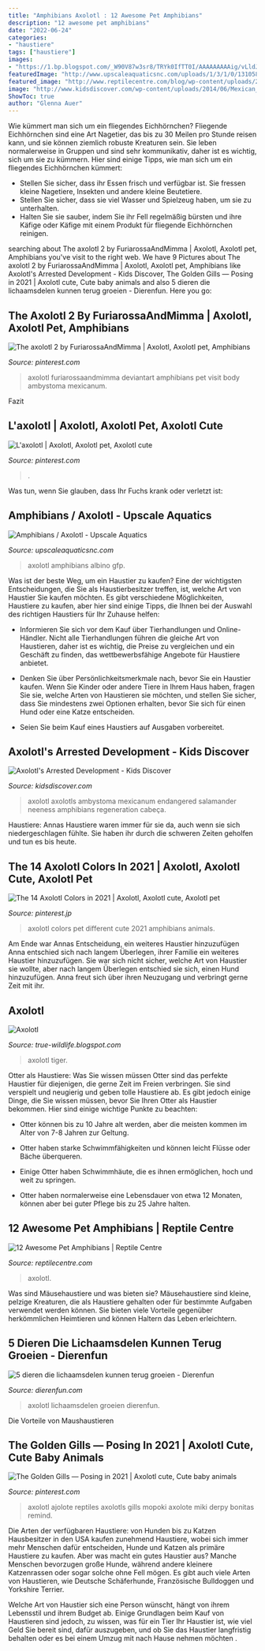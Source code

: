 ```yaml
---
title: "Amphibians Axolotl : 12 Awesome Pet Amphibians"
description: "12 awesome pet amphibians"
date: "2022-06-24"
categories:
- "haustiere"
tags: ["haustiere"]
images:
- "https://1.bp.blogspot.com/_W90V87w3sr8/TRYk0IfTT0I/AAAAAAAAAig/vLldJRzkUk8/s320/axolotl-1.jpg"
featuredImage: "http://www.upscaleaquaticsnc.com/uploads/1/3/1/0/13105816/img-1309-1_orig.jpg"
featured_image: "http://www.reptilecentre.com/blog/wp-content/uploads/2015/08/Axolotl.jpg"
image: "http://www.kidsdiscover.com/wp-content/uploads/2014/06/Mexican_Axolotl.jpg"
ShowToc: true
author: "Glenna Auer"
---
```



Wie kümmert man sich um ein fliegendes Eichhörnchen?
Fliegende Eichhörnchen sind eine Art Nagetier, das bis zu 30 Meilen pro Stunde reisen kann, und sie können ziemlich robuste Kreaturen sein. Sie leben normalerweise in Gruppen und sind sehr kommunikativ, daher ist es wichtig, sich um sie zu kümmern. Hier sind einige Tipps, wie man sich um ein fliegendes Eichhörnchen kümmert:
- Stellen Sie sicher, dass ihr Essen frisch und verfügbar ist. Sie fressen kleine Nagetiere, Insekten und andere kleine Beutetiere.
- Stellen Sie sicher, dass sie viel Wasser und Spielzeug haben, um sie zu unterhalten.
- Halten Sie sie sauber, indem Sie ihr Fell regelmäßig bürsten und ihre Käfige oder Käfige mit einem Produkt für fliegende Eichhörnchen reinigen.

	

		
searching about The axolotl 2 by FuriarossaAndMimma | Axolotl, Axolotl pet, Amphibians you've visit to the right web. We have 9 Pictures about The axolotl 2 by FuriarossaAndMimma | Axolotl, Axolotl pet, Amphibians like Axolotl&#039;s Arrested Development - Kids Discover, The Golden Gills — Posing in 2021 | Axolotl cute, Cute baby animals and also 5 dieren die lichaamsdelen kunnen terug groeien - Dierenfun. Here you go:
		
    
## The Axolotl 2 By FuriarossaAndMimma | Axolotl, Axolotl Pet, Amphibians

<img loading=lazy src="https://i.pinimg.com/originals/d3/3a/d4/d33ad434f1c5f2ba29d21afb83311ddd.jpg" onerror="this.onerror=null;this.src='https://tse2.mm.bing.net/th?id=OIP.ll0Deht_BATcGAGxW4FsTAHaJ4&amp;pid=15.1';" alt="The axolotl 2 by FuriarossaAndMimma | Axolotl, Axolotl pet, Amphibians">

_Source: pinterest.com_

>axolotl furiarossaandmimma deviantart amphibians pet visit body ambystoma mexicanum. 

	

Fazit

    
## L&#039;axolotl | Axolotl, Axolotl Pet, Axolotl Cute

<img loading=lazy src="https://i.pinimg.com/736x/b1/1b/31/b11b31e4c7909b3de36f5019db8797ab--amphibians-reptiles.jpg" onerror="this.onerror=null;this.src='https://tse3.mm.bing.net/th?id=OIP.JQXguuhW7yIym77JZ1PqygHaFj&amp;pid=15.1';" alt="L&#039;axolotl | Axolotl, Axolotl pet, Axolotl cute">

_Source: pinterest.com_

>. 

	

Was tun, wenn Sie glauben, dass Ihr Fuchs krank oder verletzt ist:

    
## Amphibians / Axolotl - Upscale Aquatics

<img loading=lazy src="http://www.upscaleaquaticsnc.com/uploads/1/3/1/0/13105816/img-1309-1_orig.jpg" onerror="this.onerror=null;this.src='https://tse2.mm.bing.net/th?id=OIP.nBsRfr6Tlz850T_jEl2rwwHaBv&amp;pid=15.1';" alt="Amphibians / Axolotl - Upscale Aquatics">

_Source: upscaleaquaticsnc.com_

>axolotl amphibians albino gfp. 

	

Was ist der beste Weg, um ein Haustier zu kaufen?
Eine der wichtigsten Entscheidungen, die Sie als Haustierbesitzer treffen, ist, welche Art von Haustier Sie kaufen möchten. Es gibt verschiedene Möglichkeiten, Haustiere zu kaufen, aber hier sind einige Tipps, die Ihnen bei der Auswahl des richtigen Haustiers für Ihr Zuhause helfen:
- Informieren Sie sich vor dem Kauf über Tierhandlungen und Online-Händler. Nicht alle Tierhandlungen führen die gleiche Art von Haustieren, daher ist es wichtig, die Preise zu vergleichen und ein Geschäft zu finden, das wettbewerbsfähige Angebote für Haustiere anbietet.

- Denken Sie über Persönlichkeitsmerkmale nach, bevor Sie ein Haustier kaufen. Wenn Sie Kinder oder andere Tiere in Ihrem Haus haben, fragen Sie sie, welche Arten von Haustieren sie möchten, und stellen Sie sicher, dass Sie mindestens zwei Optionen erhalten, bevor Sie sich für einen Hund oder eine Katze entscheiden.

- Seien Sie beim Kauf eines Haustiers auf Ausgaben vorbereitet.

    
## Axolotl&#039;s Arrested Development - Kids Discover

<img loading=lazy src="http://www.kidsdiscover.com/wp-content/uploads/2014/06/Mexican_Axolotl.jpg" onerror="this.onerror=null;this.src='https://tse2.mm.bing.net/th?id=OIP.TurjnZcnWHs9JocKxL5L1wHaE8&amp;pid=15.1';" alt="Axolotl&#039;s Arrested Development - Kids Discover">

_Source: kidsdiscover.com_

>axolotl axolotls ambystoma mexicanum endangered salamander neeness amphibians regeneration cabeça. 

	

Haustiere: Annas Haustiere waren immer für sie da, auch wenn sie sich niedergeschlagen fühlte. Sie haben ihr durch die schweren Zeiten geholfen und tun es bis heute.

    
## The 14 Axolotl Colors In 2021 | Axolotl, Axolotl Cute, Axolotl Pet

<img loading=lazy src="https://i.pinimg.com/736x/df/b9/03/dfb903a61a824f20f75c2ed32ce699a4.jpg" onerror="this.onerror=null;this.src='https://tse2.mm.bing.net/th?id=OIP.5BVXODu_Wt0ocN23re_goAHaLG&amp;pid=15.1';" alt="The 14 Axolotl Colors in 2021 | Axolotl, Axolotl cute, Axolotl pet">

_Source: pinterest.jp_

>axolotl colors pet different cute 2021 amphibians animals. 

	

Am Ende war Annas Entscheidung, ein weiteres Haustier hinzuzufügen
Anna entschied sich nach langem Überlegen, ihrer Familie ein weiteres Haustier hinzuzufügen. Sie war sich nicht sicher, welche Art von Haustier sie wollte, aber nach langem Überlegen entschied sie sich, einen Hund hinzuzufügen. Anna freut sich über ihren Neuzugang und verbringt gerne Zeit mit ihr.

    
## Axolotl

<img loading=lazy src="https://1.bp.blogspot.com/_W90V87w3sr8/TRYk0IfTT0I/AAAAAAAAAig/vLldJRzkUk8/s320/axolotl-1.jpg" onerror="this.onerror=null;this.src='https://tse1.mm.bing.net/th?id=OIP.hSTsSRZ4Uxs7UsfMAlARPQHaFj&amp;pid=15.1';" alt="Axolotl">

_Source: true-wildlife.blogspot.com_

>axolotl tiger. 

	

Otter als Haustiere: Was Sie wissen müssen
Otter sind das perfekte Haustier für diejenigen, die gerne Zeit im Freien verbringen. Sie sind verspielt und neugierig und geben tolle Haustiere ab. Es gibt jedoch einige Dinge, die Sie wissen müssen, bevor Sie Ihren Otter als Haustier bekommen. Hier sind einige wichtige Punkte zu beachten:
- Otter können bis zu 10 Jahre alt werden, aber die meisten kommen im Alter von 7-8 Jahren zur Geltung.

- Otter haben starke Schwimmfähigkeiten und können leicht Flüsse oder Bäche überqueren.

- Einige Otter haben Schwimmhäute, die es ihnen ermöglichen, hoch und weit zu springen.

- Otter haben normalerweise eine Lebensdauer von etwa 12 Monaten, können aber bei guter Pflege bis zu 25 Jahre halten.

    
## 12 Awesome Pet Amphibians | Reptile Centre

<img loading=lazy src="http://www.reptilecentre.com/blog/wp-content/uploads/2015/08/Axolotl.jpg" onerror="this.onerror=null;this.src='https://tse2.mm.bing.net/th?id=OIP.h_f0yM5lgf0jkAYZ62UTggHaD_&amp;pid=15.1';" alt="12 Awesome Pet Amphibians | Reptile Centre">

_Source: reptilecentre.com_

>axolotl. 

	

Was sind Mäusehaustiere und was bieten sie?
Mäusehaustiere sind kleine, pelzige Kreaturen, die als Haustiere gehalten oder für bestimmte Aufgaben verwendet werden können. Sie bieten viele Vorteile gegenüber herkömmlichen Heimtieren und können Haltern das Leben erleichtern.

    
## 5 Dieren Die Lichaamsdelen Kunnen Terug Groeien - Dierenfun

<img loading=lazy src="https://www.dierenfun.com/wp-content/uploads/2021/02/axoltl-768x586.jpg" onerror="this.onerror=null;this.src='https://tse3.mm.bing.net/th?id=OIP.xqveVLBPJIo1wOavf9t0DAHaFp&amp;pid=15.1';" alt="5 dieren die lichaamsdelen kunnen terug groeien - Dierenfun">

_Source: dierenfun.com_

>axolotl lichaamsdelen groeien dierenfun. 

	

Die Vorteile von Maushaustieren

    
## The Golden Gills — Posing In 2021 | Axolotl Cute, Cute Baby Animals

<img loading=lazy src="https://i.pinimg.com/736x/31/46/22/3146223d1e0df4c604ccffb32dbc419d.jpg" onerror="this.onerror=null;this.src='https://tse4.mm.bing.net/th?id=OIP.YZyOn-EfEa8IKU9AKx0N9QHaFj&amp;pid=15.1';" alt="The Golden Gills — Posing in 2021 | Axolotl cute, Cute baby animals">

_Source: pinterest.com_

>axolotl ajolote reptiles axolotls gills mopoki axolote miki derpy bonitas remind. 

	

Die Arten der verfügbaren Haustiere: von Hunden bis zu Katzen
Hausbesitzer in den USA kaufen zunehmend Haustiere, wobei sich immer mehr Menschen dafür entscheiden, Hunde und Katzen als primäre Haustiere zu kaufen. Aber was macht ein gutes Haustier aus?
Manche Menschen bevorzugen große Hunde, während andere kleinere Katzenrassen oder sogar solche ohne Fell mögen. Es gibt auch viele Arten von Haustieren, wie Deutsche Schäferhunde, Französische Bulldoggen und Yorkshire Terrier.

Welche Art von Haustier sich eine Person wünscht, hängt von ihrem Lebensstil und ihrem Budget ab. Einige Grundlagen beim Kauf von Haustieren sind jedoch, zu wissen, was für ein Tier Ihr Haustier ist, wie viel Geld Sie bereit sind, dafür auszugeben, und ob Sie das Haustier langfristig behalten oder es bei einem Umzug mit nach Hause nehmen möchten .

